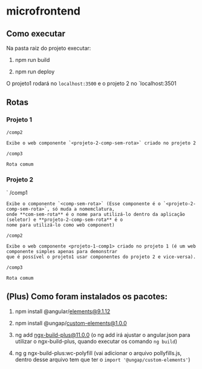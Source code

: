 # microfrontend

## Como executar

Na pasta raiz do projeto executar:

1. npm run build

2. npm run deploy

O projeto1 rodará no `localhost:3500` e o projeto 2 no `localhost:3501

## Rotas

### Projeto 1
    
    /comp2
    
    Exibe o web componente `<projeto-2-comp-sem-rota>` criado no projeto 2
    
    /comp3
    
    Rota comum
    
### Projeto 2 
` 
    /comp1
    
    Exibe o componente `<comp-sem-rota>` (Esse componente é o `<projeto-2-comp-sem-rota>`, só muda a nomemclatura, 
    onde **com-sem-rota** é o nome para utilizá-lo dentro da aplicação (seletor) e **projeto-2-comp-sem-rota** é o 
    nome para utilizá-lo como web component)
    
    /comp2
    
    Exibe o web componente <projeto-1-comp1> criado no projeto 1 (é um web componente simples apenas para demonstrar 
    que é possível o projeto1 usar componentes do projeto 2 e vice-versa).
    
    /comp3
    
    Rota comum
    
## (Plus) Como foram instalados os pacotes:

1.  npm install @angular/elements@9.1.12

2.  npm install @ungap/custom-elements@1.0.0

3.  ng add ngx-build-plus@11.0.0 (o ng add irá ajustar o angular.json para utilizar o ngx-build-plus, 
quando executar os comando `ng build`)

4.  ng g ngx-build-plus:wc-polyfill (vai adicionar o arquivo pollyfills.js, dentro desse arquivo tem 
que ter o `import '@ungap/custom-elements'`)
